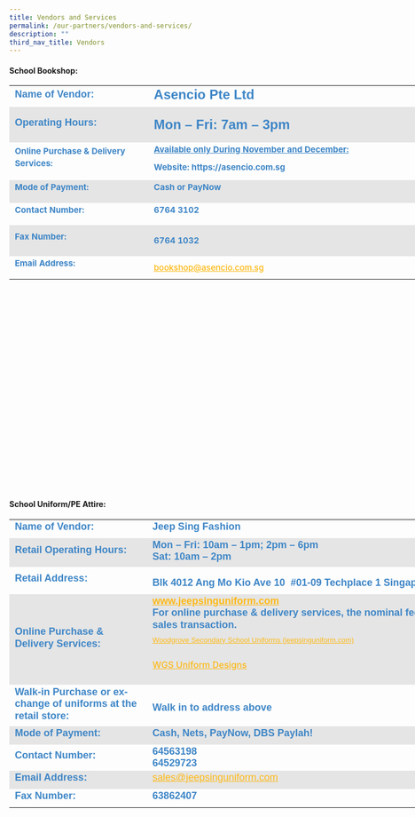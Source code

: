 ```yaml
---
title: Vendors and Services
permalink: /our-partners/vendors-and-services/
description: ""
third_nav_title: Vendors
---
```

#### School Bookshop:

<table style="margin: auto; outline: 0px; padding: 0px; border-collapse: collapse; clear: both; border: none; background-color: initial; font-size: calc(0.104667vw + 14px); width: 856px; height: 726px;" class="ive_eobj_center iveo_table ives_tab_modern2"><tbody style="margin: 0px; outline: 0px; padding: 0px;" class=""><tr style="margin: 0px; outline: 0px; padding: 0px;" class=""><td style="margin: 0px; outline: 0px; padding: 2px 10px; text-align: left; width: 267px;" class="" width="139"><h2 style="margin: 0px; outline: 0px; padding: 0px 0px 5px; min-height: 1em; font-family: Poppins, sans-serif; font-weight: 700; line-height: 1.2; color: rgb(0, 196, 207); font-size: 24px;"><span style="margin: 0px; outline: 0px; padding: 0px;" class="" lang="EN-SG"><font style="margin: 0px; outline: 0px; padding: 0px;" size="4" color="#3d85c6">Name of Vendor:</font></span></h2></td><td style="margin: 0px; outline: 0px; padding: 2px 10px; text-align: left; width: 681px;" class="" width="292"><h2 style="margin: 0px; outline: 0px; padding: 0px 0px 5px; min-height: 1em; font-family: Poppins, sans-serif; font-weight: 700; line-height: 1.2; color: rgb(0, 196, 207); font-size: 24px;"><font style="margin: 0px; outline: 0px; padding: 0px;" color="#3d85c6">Asencio Pte Ltd<span style="margin: 0px; outline: 0px; padding: 0px;" class="" lang="EN-SG"><font style="margin: 0px; outline: 0px; padding: 0px;" size="4"></font></span></font></h2></td></tr><tr style="margin: 0px; outline: 0px; padding: 0px; background-color: rgb(229, 229, 229);" class=""><td style="margin: 0px; outline: 0px; padding: 2px 10px; text-align: left;" class="" width="139"><h2 style="margin: 0px; outline: 0px; padding: 0px 0px 5px; min-height: 1em; font-family: Poppins, sans-serif; font-weight: 700; line-height: 1.2; color: rgb(0, 196, 207); font-size: 24px;"><span style="margin: 0px; outline: 0px; padding: 0px;" class="" lang="EN-SG"><font style="margin: 0px; outline: 0px; padding: 0px;" color="#3d85c6" size="4">Operating Hours:</font></span></h2></td><td style="margin: 0px; outline: 0px; padding: 2px 10px; text-align: left;" class="" width="292"><h2 style="margin: 0px; outline: 0px; padding: 0px 0px 5px; min-height: 1em; font-family: Poppins, sans-serif; font-weight: 700; line-height: 1.2; color: rgb(0, 196, 207); font-size: 24px; text-align: left;"><font style="margin: 0px; outline: 0px; padding: 0px;" color="#3d85c6"><span style="margin: 0px; outline: 0px; padding: 0px; font-size: 11pt; line-height: 16.8667px; font-family: Arial, sans-serif;" lang="EN-SG"></span></font></h2><h2 style="margin: 0px; outline: 0px; padding: 0px 0px 5px; min-height: 1em; font-family: Poppins, sans-serif; font-weight: 700; line-height: 1.2; color: rgb(0, 196, 207); font-size: 24px;" class=""><p style="margin: 0px 0px 1em; outline: 0px; padding: 0px; line-height: 2px;" class=""><span style="margin: 0px; outline: 0px; padding: 0px;" class="" lang="EN-SG"><font style="margin: 0px; outline: 0px; padding: 0px;" color="#3d85c6">Mon – Fri: 7am – 3pm</font></span></p><span style="margin: 0px; outline: 0px; padding: 0px;" class="" lang="EN-SG"><font style="margin: 0px; outline: 0px; padding: 0px;" color="#3d85c6"></font></span></h2><font style="margin: 0px; outline: 0px; padding: 0px;" color="#3d85c6"><b style="margin: 0px; outline: 0px; padding: 0px;"><span style="margin: 0px; outline: 0px; padding: 0px; font-size: 11pt; line-height: 16.8667px; font-family: Arial, sans-serif;" lang="EN-SG"></span></b></font></td></tr><tr style="margin: 0px; outline: 0px; padding: 0px;" class=""><td style="margin: 0px; outline: 0px; padding: 2px 10px; text-align: left;" class="" width="139"><p style="margin: 0px 0px 1em; outline: 0px; padding: 0px; line-height: 21.754px;" class=""><span style="margin: 0px; outline: 0px; padding: 0px; background-color: initial;"><font style="margin: 0px; outline: 0px; padding: 0px;" color="#3d85c6"><b style="margin: 0px; outline: 0px; padding: 0px;">Online Purchase &amp; Delivery Services:</b></font></span></p></td><td style="margin: 0px; outline: 0px; padding: 2px 10px; text-align: left;" class="" width="280"><p style="margin: 0px 0px 1em; outline: 0px; padding: 0px; line-height: 21.754px;" class=""><font style="margin: 0px; outline: 0px; padding: 0px;" color="#3d85c6"><b style="margin: 0px; outline: 0px; padding: 0px;"><span style="margin: 0px; outline: 0px; padding: 0px; background-color: initial;" class=""><u style="margin: 0px; outline: 0px; padding: 0px;" class=""><span style="margin: 0px; outline: 0px; padding: 0px;" class="">Available only During November and December:</span></u></span><br style="margin: 0px; outline: 0px; padding: 0px;"></b></font></p><p style="margin: 0px 0px 1em; outline: 0px; padding: 0px; line-height: 21.754px;" class=""></p><p style="margin: 0px 0px 1em; outline: 0px; padding: 0px; line-height: 11.754px;" class=""><span style="margin: 0px; outline: 0px; padding: 0px; background-color: initial;" class=""><span style="margin: 0px; outline: 0px; padding: 0px;" class="" lang="EN-SG"><span style="margin: 0px; outline: 0px; padding: 0px; background-color: initial;"><font style="margin: 0px; outline: 0px; padding: 0px;" color="#3d85c6"><b style="margin: 0px; outline: 0px; padding: 0px;">Website: https://asencio.com.sg</b></font></span></span></span></p></td></tr><tr style="margin: 0px; outline: 0px; padding: 0px; background-color: rgb(229, 229, 229);" class=""><td style="margin: 0px; outline: 0px; padding: 2px 10px; text-align: left;" class="" width="139"><p style="margin: 0px 0px 1em; outline: 0px; padding: 0px; line-height: 21.754px;" class=""><span style="margin: 0px; outline: 0px; padding: 0px;" class="" lang="EN-SG"><font style="margin: 0px; outline: 0px; padding: 0px;" color="#3d85c6"><b style="margin: 0px; outline: 0px; padding: 0px;">Mode of Payment:</b></font></span></p></td><td style="margin: 0px; outline: 0px; padding: 2px 10px; text-align: left;" class="" width="292"><p style="margin: 0px 0px 1em; outline: 0px; padding: 0px; line-height: 21.754px;" class=""><span style="margin: 0px; outline: 0px; padding: 0px;" class="" lang="EN-SG"><font style="margin: 0px; outline: 0px; padding: 0px;" color="#3d85c6"><b style="margin: 0px; outline: 0px; padding: 0px;">Cash or PayNow</b></font></span></p></td></tr><tr style="margin: 0px; outline: 0px; padding: 0px;" class=""><td style="margin: 0px; outline: 0px; padding: 2px 10px; text-align: left;" class="" width="139"><p style="margin: 0px 0px 1em; outline: 0px; padding: 0px; line-height: 21.754px;" class=""><span style="margin: 0px; outline: 0px; padding: 0px;" class="" lang="EN-SG"><font style="margin: 0px; outline: 0px; padding: 0px;" color="#3d85c6"><b style="margin: 0px; outline: 0px; padding: 0px;">Contact Number:</b></font></span></p></td><td style="margin: 0px; outline: 0px; padding: 2px 10px; text-align: left;" class="" width="292"><p style="margin: 0px 0px 1em; outline: 0px; padding: 0px; line-height: 21.754px;" class=""><span style="margin: 0px; outline: 0px; padding: 0px;" class="" lang="EN-SG"><font style="margin: 0px; outline: 0px; padding: 0px;" color="#3d85c6"><b style="margin: 0px; outline: 0px; padding: 0px;">        <!-- /\* Font Definitions \*/ @font-face {font-family:"Cambria Math"; panose-1:2 4 5 3 5 4 6 3 2 4; mso-font-charset:0; mso-generic-font-family:roman; mso-font-pitch:variable; mso-font-signature:-536869121 1107305727 33554432 0 415 0;} @font-face {font-family:DengXian; panose-1:2 1 6 0 3 1 1 1 1 1; mso-font-alt:等线; mso-font-charset:134; mso-generic-font-family:auto; mso-font-pitch:variable; mso-font-signature:-1610612033 953122042 22 0 262159 0;} @font-face {font-family:Calibri; panose-1:2 15 5 2 2 2 4 3 2 4; mso-font-charset:0; mso-generic-font-family:swiss; mso-font-pitch:variable; mso-font-signature:-469750017 -1073732485 9 0 511 0;} @font-face {font-family:"\\@DengXian"; panose-1:2 1 6 0 3 1 1 1 1 1; mso-font-charset:134; mso-generic-font-family:auto; mso-font-pitch:variable; mso-font-signature:-1610612033 953122042 22 0 262159 0;} /\* Style Definitions \*/ p.MsoNormal, li.MsoNormal, div.MsoNormal {mso-style-unhide:no; mso-style-qformat:yes; mso-style-parent:""; margin:0in; mso-pagination:widow-orphan; font-size:11.0pt; font-family:"Calibri",sans-serif; mso-fareast-font-family:DengXian; mso-fareast-theme-font:minor-fareast;} .MsoChpDefault {mso-style-type:export-only; mso-default-props:yes; font-size:10.0pt; mso-ansi-font-size:10.0pt; mso-bidi-font-size:10.0pt;} @page WordSection1 {size:8.5in 11.0in; margin:1.0in 1.0in 1.0in 1.0in; mso-header-margin:.5in; mso-footer-margin:.5in; mso-paper-source:0;} div.WordSection1 {page:WordSection1;} --> 6764 3102</b></font></span></p></td></tr><tr style="margin: 0px; outline: 0px; padding: 0px; background-color: rgb(229, 229, 229);" class=""><td style="margin: 0px; outline: 0px; padding: 2px 10px; text-align: left;" class="" width="139"><p style="margin: 0px 0px 1em; outline: 0px; padding: 0px; line-height: 21.754px;" class=""><span style="margin: 0px; outline: 0px; padding: 0px;" class="" lang="EN-SG"><font style="margin: 0px; outline: 0px; padding: 0px;" color="#3d85c6"><b style="margin: 0px; outline: 0px; padding: 0px;">Fax Number:</b></font></span></p></td><td style="margin: 0px; outline: 0px; padding: 2px 10px; text-align: left;" class="" width="292"><p style="margin: 0px 0px 1em; outline: 0px; padding: 0px; line-height: 21.754px;" class=""><font style="margin: 0px; outline: 0px; padding: 0px;" color="#3d85c6"><b style="margin: 0px; outline: 0px; padding: 0px;"><span style="margin: 0px; outline: 0px; padding: 0px; font-size: 12pt; font-family: &quot;Times New Roman&quot;, serif;"></span></b></font></p><p style="margin: 0px 0px 1em; outline: 0px; padding: 0px; line-height: 21.754px;" class=""><span style="margin: 0px; outline: 0px; padding: 0px;" class=""><font style="margin: 0px; outline: 0px; padding: 0px;" color="#3d85c6"><b style="margin: 0px; outline: 0px; padding: 0px;">        <!-- /\* Font Definitions \*/ @font-face {font-family:"Cambria Math"; panose-1:2 4 5 3 5 4 6 3 2 4; mso-font-charset:0; mso-generic-font-family:roman; mso-font-pitch:variable; mso-font-signature:-536869121 1107305727 33554432 0 415 0;} @font-face {font-family:DengXian; panose-1:2 1 6 0 3 1 1 1 1 1; mso-font-alt:等线; mso-font-charset:134; mso-generic-font-family:auto; mso-font-pitch:variable; mso-font-signature:-1610612033 953122042 22 0 262159 0;} @font-face {font-family:Calibri; panose-1:2 15 5 2 2 2 4 3 2 4; mso-font-charset:0; mso-generic-font-family:swiss; mso-font-pitch:variable; mso-font-signature:-469750017 -1073732485 9 0 511 0;} @font-face {font-family:"\\@DengXian"; panose-1:2 1 6 0 3 1 1 1 1 1; mso-font-charset:134; mso-generic-font-family:auto; mso-font-pitch:variable; mso-font-signature:-1610612033 953122042 22 0 262159 0;} /\* Style Definitions \*/ p.MsoNormal, li.MsoNormal, div.MsoNormal {mso-style-unhide:no; mso-style-qformat:yes; mso-style-parent:""; margin:0in; mso-pagination:widow-orphan; font-size:11.0pt; font-family:"Calibri",sans-serif; mso-fareast-font-family:DengXian; mso-fareast-theme-font:minor-fareast;} .MsoChpDefault {mso-style-type:export-only; mso-default-props:yes; font-size:10.0pt; mso-ansi-font-size:10.0pt; mso-bidi-font-size:10.0pt;} @page WordSection1 {size:8.5in 11.0in; margin:1.0in 1.0in 1.0in 1.0in; mso-header-margin:.5in; mso-footer-margin:.5in; mso-paper-source:0;} div.WordSection1 {page:WordSection1;} --> 6764 1032</b></font></span></p></td></tr><tr style="margin: 0px; outline: 0px; padding: 0px;" class=""><td style="margin: 0px; outline: 0px; padding: 2px 10px; text-align: left;" class="" width="139"><p style="margin: 0px 0px 1em; outline: 0px; padding: 0px; line-height: 21.754px;" class=""><span style="margin: 0px; outline: 0px; padding: 0px;" class="" lang="EN-SG"><font style="margin: 0px; outline: 0px; padding: 0px;" color="#3d85c6"><b style="margin: 0px; outline: 0px; padding: 0px;">Email Address:</b></font></span></p></td><td style="margin: 0px; outline: 0px; padding: 2px 10px; text-align: left;" class="" width="292"><font style="margin: 0px; outline: 0px; padding: 0px;" color="#3d85c6"><b style="margin: 0px; outline: 0px; padding: 0px;"><span style="margin: 0px; outline: 0px; padding: 0px; font-size: 12pt; font-family: &quot;Times New Roman&quot;, serif;"><a style="margin: 0px; outline: 0px; padding: 0px; color: rgb(253, 184, 19); font-weight: 500; text-decoration: underline;" href="mailto:watergoh@yahoo.com.sg"></a></span><a style="margin: 0px; outline: 0px; padding: 0px; color: rgb(253, 184, 19); font-weight: 500; text-decoration: underline;" class="" href="mailto:bookshop@asencio.com.sg"><span style="margin: 0px; outline: 0px; padding: 0px;" class="">bookshop@asencio.com.sg</span></a></b></font><br style="margin: 0px; outline: 0px; padding: 0px;"></td></tr></tbody></table>

  

#### School Uniform/PE Attire:

<table style="margin: 0px; outline: 0px; padding: 0px; border-collapse: collapse; border: none; width: 856px; height: 613px;" class="iveo_table ives_tab_modern2"><tbody style="margin: 0px; outline: 0px; padding: 0px;" class=""><tr style="margin: 0px; outline: 0px; padding: 0px;" class=""><td style="margin: 0px; outline: 0px; padding: 2px 10px; text-align: left; width: 266px;" class="" width="139"><h2 style="margin: 0px; outline: 0px; padding: 0px 0px 5px; min-height: 1em; font-family: Poppins, sans-serif; font-weight: 700; line-height: 1.2; color: rgb(0, 196, 207); font-size: 24px;"><span style="margin: 0px; outline: 0px; padding: 0px;" class="" lang="EN-SG"><font style="margin: 0px; outline: 0px; padding: 0px;" color="#3d85c6" size="4" face="arial, sans-serif">Name of Vendor:</font></span></h2></td><td style="margin: 0px; outline: 0px; padding: 2px 10px; text-align: left; width: 682px;" class="" width="327"><h2 style="margin: 0px; outline: 0px; padding: 0px 0px 5px; min-height: 1em; font-family: Poppins, sans-serif; font-weight: 700; line-height: 1.2; color: rgb(0, 196, 207); font-size: 24px;"><span style="margin: 0px; outline: 0px; padding: 0px;" class="" lang="EN-SG"><font style="margin: 0px; outline: 0px; padding: 0px;" color="#3d85c6" size="4" face="arial, sans-serif">Jeep Sing Fashion</font></span></h2></td></tr><tr style="margin: 0px; outline: 0px; padding: 0px; background-color: rgb(229, 229, 229);" class=""><td style="margin: 0px; outline: 0px; padding: 2px 10px; text-align: left;" class="" width="139"><h2 style="margin: 0px; outline: 0px; padding: 0px 0px 5px; min-height: 1em; font-family: Poppins, sans-serif; font-weight: 700; line-height: 1.2; color: rgb(0, 196, 207); font-size: 24px;"><span style="margin: 0px; outline: 0px; padding: 0px;" class="" lang="EN-SG"><font style="margin: 0px; outline: 0px; padding: 0px;" color="#3d85c6" size="4" face="arial, sans-serif">Retail Operating Hours:</font></span></h2></td><td style="margin: 0px; outline: 0px; padding: 2px 10px; text-align: left;" class="" width="327"><h2 style="margin: 0px; outline: 0px; padding: 0px 0px 5px; min-height: 1em; font-family: Poppins, sans-serif; font-weight: 700; line-height: 1.2; color: rgb(0, 196, 207); font-size: 24px;"><font style="margin: 0px; outline: 0px; padding: 0px;" color="#3d85c6" size="4"><font style="margin: 0px; outline: 0px; padding: 0px;" face="arial, sans-serif">Mon – Fri: 10am – 1pm; 2pm – 6pm</font><font style="margin: 0px; outline: 0px; padding: 0px;" face="arial, sans-serif"><br style="margin: 0px; outline: 0px; padding: 0px;"></font><font style="margin: 0px; outline: 0px; padding: 0px;" face="arial, sans-serif">Sat: 10am – 2pm</font></font></h2><font style="margin: 0px; outline: 0px; padding: 0px;" color="#3d85c6" size="4" face="arial, sans-serif"><span style="margin: 0px; outline: 0px; padding: 0px; line-height: 20.7px;" lang="EN"></span></font></td></tr><tr style="margin: 0px; outline: 0px; padding: 0px;" class=""><td style="margin: 0px; outline: 0px; padding: 2px 10px; text-align: left;" class="" width="139"><h2 style="margin: 0px; outline: 0px; padding: 0px 0px 5px; min-height: 1em; font-family: Poppins, sans-serif; font-weight: 700; line-height: 1.2; color: rgb(0, 196, 207); font-size: 24px;"><span style="margin: 0px; outline: 0px; padding: 0px;" class="" lang="EN-SG"><font style="margin: 0px; outline: 0px; padding: 0px;" color="#3d85c6" size="4" face="arial, sans-serif">Retail Address:</font></span></h2></td><td style="margin: 0px; outline: 0px; padding: 2px 10px; text-align: left;" class="" width="327"><p style="margin: 0px 0px 1em; outline: 0px; padding: 0px; line-height: 22.4px;" class=""><span style="margin: 0px; outline: 0px; padding: 0px;" class="" lang="EN-SG"><font style="margin: 0px; outline: 0px; padding: 0px;" color="#3d85c6" size="4" face="arial, sans-serif"></font></span></p><h2 style="margin: 0px; outline: 0px; padding: 0px 0px 5px; min-height: 1em; font-family: Poppins, sans-serif; font-weight: 700; line-height: 1.2; color: rgb(0, 196, 207); font-size: 24px;"><font style="margin: 0px; outline: 0px; padding: 0px;" color="#3d85c6" size="4" face="arial, sans-serif"><span style="margin: 0px; outline: 0px; padding: 0px;" class="" lang="EN">Blk 4012 Ang Mo Kio Ave 10&nbsp; #01-09 Techplace 1 Singapore 569628&nbsp;</span></font></h2></td></tr><tr style="margin: 0px; outline: 0px; padding: 0px; background-color: rgb(229, 229, 229);" class=""><td style="margin: 0px; outline: 0px; padding: 2px 10px; text-align: left;" class="" width="139"><h2 style="margin: 0px; outline: 0px; padding: 0px 0px 5px; min-height: 1em; font-family: Poppins, sans-serif; font-weight: 700; line-height: 1.2; color: rgb(0, 196, 207); font-size: 24px;"><span style="margin: 0px; outline: 0px; padding: 0px;" class="" lang="EN-SG"><font style="margin: 0px; outline: 0px; padding: 0px;" color="#3d85c6" size="4" face="arial, sans-serif">Online Purchase &amp; Delivery Services:</font></span></h2></td><td style="margin: 0px; outline: 0px; padding: 2px 10px; text-align: left;" class="" width="327"><h2 style="margin: 0px; outline: 0px; padding: 0px 0px 5px; min-height: 1em; font-family: Poppins, sans-serif; font-weight: 700; line-height: 1.2; color: rgb(0, 196, 207); font-size: 24px;"><font style="margin: 0px; outline: 0px; padding: 0px;" color="#3d85c6" size="4"><font style="margin: 0px; outline: 0px; padding: 0px;" face="arial, sans-serif"><span style="margin: 0px; outline: 0px; padding: 0px;" class="" lang="EN-SG"><a style="margin: 0px; outline: 0px; padding: 0px; color: rgb(253, 184, 19); font-weight: 500; text-decoration: underline;" class="" target="_blank" href="http://www.jeepsinguniform.com/"><b style="margin: 0px; outline: 0px; padding: 0px;" class=""><span style="margin: 0px; outline: 0px; padding: 0px;" class="">www.jeepsinguniform.com<br style="margin: 0px; outline: 0px; padding: 0px;"></span></b></a></span></font><span style="margin: 0px; outline: 0px; padding: 0px;" class="" lang="EN-SG"><font style="margin: 0px; outline: 0px; padding: 0px;" face="arial, sans-serif">For online purchase &amp; delivery services, the nominal fee is $6 per sales transaction.</font></span></font></h2><div style="margin: 0px; outline: 0px; padding: 0px; line-height: 22.4px;" class=""><span style="margin: 0px; outline: 0px; padding: 0px;" class="" lang="EN-GB"><font style="margin: 0px; outline: 0px; padding: 0px;" color="#3d85c6"><p style="margin: 0pt 0px 0pt 0in; outline: 0px; padding: 0px; line-height: 22.4px; direction: ltr; unicode-bidi: embed; word-break: normal;"><a style="margin: 0px; outline: 0px; padding: 0px; color: rgb(253, 184, 19); font-weight: 500; text-decoration: underline;" href="https://jeepsinguniform.com/collections/woodgrove-secondary-school"><font style="margin: 0px; outline: 0px; padding: 0px;" size="2" face="arial, sans-serif">Woodgrove Secondary School Uniforms (jeepsinguniform.com)</font></a></p><p style="margin: 0pt 0px 0pt 0in; outline: 0px; padding: 0px; line-height: 22.4px; direction: ltr; unicode-bidi: embed; word-break: normal;"><br style="margin: 0px; outline: 0px; padding: 0px;"></p><p style="margin: 0pt 0px 0pt 0in; outline: 0px; padding: 0px; line-height: 22.4px; direction: ltr; unicode-bidi: embed; word-break: normal;"><a style="margin: 0px; outline: 0px; padding: 0px; color: rgb(253, 184, 19); font-weight: 500; text-decoration: underline;" target="" href="https://woodgrovesec.moe.edu.sg/qql/slot/u609/Useful%20Information/2022%20Booklists/Updated/WGS%20Uniform%20%20Designs%202022.pdf">WGS Uniform Designs</a></p><p style="margin: 0pt 0px 0pt 0in; outline: 0px; padding: 0px; line-height: 22.4px; direction: ltr; unicode-bidi: embed; word-break: normal;"><br style="margin: 0px; outline: 0px; padding: 0px;"></p></font></span></div><div style="margin: 0px; outline: 0px; padding: 0px; line-height: 22.4px;" class=""><span style="margin: 0px; outline: 0px; padding: 0px;" class="" lang="EN-GB"><font style="margin: 0px; outline: 0px; padding: 0px;" color="#3d85c6"><span style="margin: 0px; outline: 0px; padding: 0px; font-size: 11pt; font-family: Calibri, sans-serif;"></span></font></span></div><div style="margin: 0px; outline: 0px; padding: 0px; line-height: 22.4px;" class=""><span style="margin: 0px; outline: 0px; padding: 0px;" class="" lang="EN-GB"><div style="margin: 0px; outline: 0px; padding: 0px; line-height: 22.4px;" class=""><span style="margin: 0px; outline: 0px; padding: 0px;" class="" lang="EN-GB"><font style="margin: 0px; outline: 0px; padding: 0px;" color="#3d85c6"><span style="margin: 0px; outline: 0px; padding: 0px; font-size: 11pt; font-family: Calibri, sans-serif;"></span></font></span></div></span></div><div style="margin: 0px; outline: 0px; padding: 0px; line-height: 22.4px;" class=""><span style="margin: 0px; outline: 0px; padding: 0px;" class="" lang="EN-GB"><font style="margin: 0px; outline: 0px; padding: 0px;" color="#3d85c6"><span style="margin: 0px; outline: 0px; padding: 0px; font-size: 11pt; font-family: Calibri, sans-serif;"></span></font></span></div><div style="margin: 0px; outline: 0px; padding: 0px; line-height: 22.4px;"><div style="margin: 0px; outline: 0px; padding: 0px; line-height: 22.4px;" class=""><span style="margin: 0px; outline: 0px; padding: 0px;" class="" lang="EN-GB"><font style="margin: 0px; outline: 0px; padding: 0px;" color="#3d85c6"><span style="margin: 0px; outline: 0px; padding: 0px;" class=""></span></font></span></div></div></td></tr><tr style="margin: 0px; outline: 0px; padding: 0px;" class=""><td style="margin: 0px; outline: 0px; padding: 2px 10px; text-align: left;" class="" width="139"><h2 style="margin: 0px; outline: 0px; padding: 0px 0px 5px; min-height: 1em; font-family: Poppins, sans-serif; font-weight: 700; line-height: 1.2; color: rgb(0, 196, 207); font-size: 24px;"><span style="margin: 0px; outline: 0px; padding: 0px;" class="" lang="EN-SG"><font style="margin: 0px; outline: 0px; padding: 0px;" color="#3d85c6" size="4" face="arial, sans-serif">Walk-in Purchase or exchange of uniforms at the retail store:</font></span></h2></td><td style="margin: 0px; outline: 0px; padding: 2px 10px; text-align: left;" class="" width="327"><h2 style="margin: 0px; outline: 0px; padding: 0px 0px 5px; min-height: 1em; font-family: Poppins, sans-serif; font-weight: 700; line-height: 1.2; color: rgb(0, 196, 207); font-size: 24px;"><span style="margin: 0px; outline: 0px; padding: 0px; font-size: 11pt; line-height: 16.8667px; font-family: Calibri, sans-serif;" lang="EN-SG"><a style="margin: 0px; outline: 0px; padding: 0px; color: rgb(253, 184, 19); font-weight: 500; text-decoration: underline;" href="https://jeepsinguniform.com/pages/appointment-booking"><font style="margin: 0px; outline: 0px; padding: 0px;" color="#3d85c6"><span style="margin: 0px; outline: 0px; padding: 0px; font-family: Arial, sans-serif;"></span></font></a></span></h2><h2 style="margin: 0px; outline: 0px; padding: 0px 0px 5px; min-height: 1em; font-family: Poppins, sans-serif; font-weight: 700; line-height: 1.2; color: rgb(0, 196, 207); font-size: 18px;" class=""><font style="margin: 0px; outline: 0px; padding: 0px;" color="#3d85c6"><span style="margin: 0px; outline: 0px; padding: 0px;" class="" lang="EN-SG">Walk in to address above&nbsp; &nbsp; &nbsp; &nbsp; &nbsp; &nbsp; &nbsp; &nbsp; &nbsp; &nbsp; &nbsp; &nbsp; &nbsp; &nbsp; &nbsp; &nbsp; &nbsp; &nbsp; &nbsp; &nbsp;<span>&nbsp;</span></span><a style="margin: 0px; outline: 0px; padding: 0px; color: rgb(253, 184, 19); font-weight: 500; text-decoration: underline; font-family: Raleway, sans-serif; font-size: 15px; background-color: initial;" class="" href="https://jeepsinguniform.com/pages/appointment-booking"><span style="margin: 0px; outline: 0px; padding: 0px;***</font></font></h2><p class=" class=""><font style="margin: 0px; outline: 0px; padding: 0px;" color="#3d85c6" size="4" face="arial, sans-serif"><span style="margin: 0px; outline: 0px; padding: 0px;" class="" lang="EN-SG"></span></font><p></p></span></a></font></h2></td></tr><tr style="margin: 0px; outline: 0px; padding: 0px; background-color: rgb(229, 229, 229);" class=""><td style="margin: 0px; outline: 0px; padding: 2px 10px; text-align: left;" class="" width="139"><h2 style="margin: 0px; outline: 0px; padding: 0px 0px 5px; min-height: 1em; font-family: Poppins, sans-serif; font-weight: 700; line-height: 1.2; color: rgb(0, 196, 207); font-size: 24px;"><span style="margin: 0px; outline: 0px; padding: 0px;" class="" lang="EN-SG"><font style="margin: 0px; outline: 0px; padding: 0px;" color="#3d85c6" size="4" face="arial, sans-serif">Mode of Payment:</font></span></h2></td><td style="margin: 0px; outline: 0px; padding: 2px 10px; text-align: left;" class="" width="327"><h2 style="margin: 0px; outline: 0px; padding: 0px 0px 5px; min-height: 1em; font-family: Poppins, sans-serif; font-weight: 700; line-height: 1.2; color: rgb(0, 196, 207); font-size: 24px;"><font style="margin: 0px; outline: 0px; padding: 0px;" color="#3d85c6" size="4" face="arial, sans-serif"><span style="margin: 0px; outline: 0px; padding: 0px;" class="" lang="EN-SG">Cash, Nets, PayNow, DBS Paylah!</span></font></h2></td></tr><tr style="margin: 0px; outline: 0px; padding: 0px;" class=""><td style="margin: 0px; outline: 0px; padding: 2px 10px; text-align: left;" class="" width="139"><h2 style="margin: 0px; outline: 0px; padding: 0px 0px 5px; min-height: 1em; font-family: Poppins, sans-serif; font-weight: 700; line-height: 1.2; color: rgb(0, 196, 207); font-size: 24px;"><span style="margin: 0px; outline: 0px; padding: 0px;" class="" lang="EN-SG"><font style="margin: 0px; outline: 0px; padding: 0px;" color="#3d85c6" size="4" face="arial, sans-serif">Contact Number:</font></span></h2></td><td style="margin: 0px; outline: 0px; padding: 2px 10px; text-align: left;" class="" width="327"><h4 style="margin: 0px; outline: 0px; padding: 0px; font-family: Poppins, sans-serif; font-weight: 700; line-height: 1.2; color: rgb(0, 0, 0); font-size: 16px;"><font style="margin: 0px; outline: 0px; padding: 0px;" color="#3d85c6" size="4" face="arial, sans-serif"><span style="margin: 0px; outline: 0px; padding: 0px; background-color: initial;" class="" lang="EN"></span></font></h4><h4 style="margin: 0px; outline: 0px; padding: 0px; font-family: Poppins, sans-serif; font-weight: 700; line-height: 1.2; color: rgb(0, 0, 0); font-size: 16px;"><span style="margin: 0px; outline: 0px; padding: 0px; background-color: initial;" class="" lang="EN"><font style="margin: 0px; outline: 0px; padding: 0px;" color="#3d85c6" size="4">64563198&nbsp;</font></span></h4><h4 style="margin: 0px; outline: 0px; padding: 0px; font-family: Poppins, sans-serif; font-weight: 700; line-height: 1.2; color: rgb(0, 0, 0); font-size: 16px;"><font style="margin: 0px; outline: 0px; padding: 0px;" color="#3d85c6" size="4">64529723</font></h4></td></tr><tr style="margin: 0px; outline: 0px; padding: 0px; background-color: rgb(229, 229, 229);" class=""><td style="margin: 0px; outline: 0px; padding: 2px 10px; text-align: left;" class="" width="139"><h2 style="margin: 0px; outline: 0px; padding: 0px 0px 5px; min-height: 1em; font-family: Poppins, sans-serif; font-weight: 700; line-height: 1.2; color: rgb(0, 196, 207); font-size: 24px;"><span style="margin: 0px; outline: 0px; padding: 0px;" class="" lang="EN-SG"><font style="margin: 0px; outline: 0px; padding: 0px;" color="#3d85c6" size="4" face="arial, sans-serif">Email Address:</font></span></h2></td><td style="margin: 0px; outline: 0px; padding: 2px 10px; text-align: left;" class="" width="327"><h2 style="margin: 0px; outline: 0px; padding: 0px 0px 5px; min-height: 1em; font-family: Poppins, sans-serif; font-weight: 700; line-height: 1.2; color: rgb(0, 196, 207); font-size: 24px;"><font style="margin: 0px; outline: 0px; padding: 0px;" color="#3d85c6" size="4" face="arial, sans-serif"><span style="margin: 0px; outline: 0px; padding: 0px;" class="" lang="EN-SG"><a style="margin: 0px; outline: 0px; padding: 0px; color: rgb(253, 184, 19); font-weight: 500; text-decoration: underline;" class="" href="mailto:sales@jeepsinguniform.com"><span style="margin: 0px; outline: 0px; padding: 0px;" class="" lang="EN">sales@jeepsinguniform.com</span></a></span></font></h2></td></tr><tr style="margin: 0px; outline: 0px; padding: 0px;" class=""><td style="margin: 0px; outline: 0px; padding: 2px 10px; text-align: left;" class="" width="139"><h2 style="margin: 0px; outline: 0px; padding: 0px 0px 5px; min-height: 1em; font-family: Poppins, sans-serif; font-weight: 700; line-height: 1.2; color: rgb(0, 196, 207); font-size: 24px;"><span style="margin: 0px; outline: 0px; padding: 0px;" class="" lang="EN-SG"><font style="margin: 0px; outline: 0px; padding: 0px;" color="#3d85c6" size="4" face="arial, sans-serif">Fax Number:</font></span></h2></td><td style="margin: 0px; outline: 0px; padding: 2px 10px; text-align: left;" class="" width="327"><h2 style="margin: 0px; outline: 0px; padding: 0px 0px 5px; min-height: 1em; font-family: Poppins, sans-serif; font-weight: 700; line-height: 1.2; color: rgb(0, 196, 207); font-size: 24px;"><span style="margin: 0px; outline: 0px; padding: 0px;" class="" lang="EN-SG"><font style="margin: 0px; outline: 0px; padding: 0px;" color="#3d85c6" size="4" face="arial, sans-serif">63862407</font></span></h2></td></tr></tbody></table>
